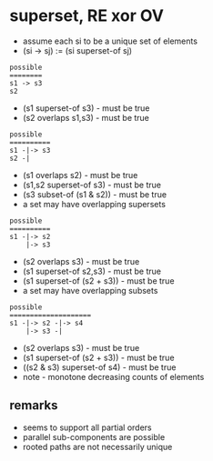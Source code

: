 
<!-- ======================================================================= -->
# superset, RE xor OV

- assume each si to be a unique set of elements
- (si -> sj) := (si superset-of sj)

```
possible
========
s1 -> s3
s2
```

- (s1 superset-of s3) - must be true
- (s2 overlaps s1,s3) - must be true

```
possible
==========
s1 -|-> s3
s2 -|
```

- (s1 overlaps s2) - must be true
- (s1,s2 superset-of s3) - must be true
- (s3 subset-of (s1 & s2)) - must be true
- a set may have overlapping supersets

```
possible
==========
s1 -|-> s2
    |-> s3
```

- (s2 overlaps s3) - must be true
- (s1 superset-of s2,s3) - must be true
- (s1 superset-of (s2 + s3)) - must be true
- a set may have overlapping subsets

```
possible
====================
s1 -|-> s2 -|-> s4
    |-> s3 -|
```

- (s2 overlaps s3) - must be true
- (s1 superset-of (s2 + s3)) - must be true
- ((s2 & s3) superset-of s4) - must be true
- note - monotone decreasing counts of elements

<!-- ======================================================================= -->
## remarks

- seems to support all partial orders
- parallel sub-components are possible
- rooted paths are not necessarily unique
